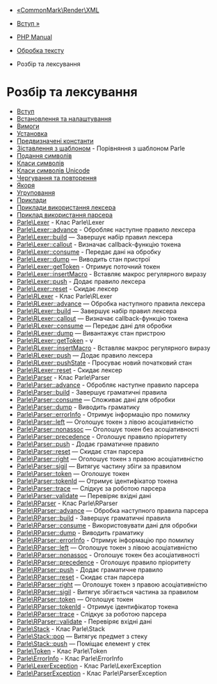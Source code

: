 - [«CommonMark\Render\XML](function.commonmark-render-xml.md)
- [Вступ »](intro.parle.md)

- [PHP Manual](index.md)
- [Обробка тексту](refs.basic.text.md)
- Розбір та лексування

# Розбір та лексування

- [Вступ](intro.parle.md)
- [Встановлення та налаштування](parle.setup.md)
- [Вимоги](parle.requirements.md)
- [Установка](parle.installation.md)
- [Предвизначені константи](parle.constants.md)
- [Зіставлення з шаблоном](parle.pattern.matching.md) -
Порівняння з шаблоном Parle
- [Подання символів](parle.regex.chars.md)
- [Класи символів](parle.regex.charclass.md)
- [Класи символів Unicode](parle.regex.unicodecharclass.md)
- [Чергування та повторення](parle.regex.alternation.md)
- [Якоря](parle.regex.anchors.md)
- [Угруповання](parle.regex.grouping.md)
- [Приклади](parle.examples.md)
- [Приклади використання лексера](parle.examples.lexer.md)
- [Приклад використання парсера](parle.examples.parser.md)
- [Parle\Lexer](class.parle-lexer.md) - Клас Parle\Lexer
- [Parle\Lexer::advance](parle-lexer.advance.md) - Обробляє
наступне правило лексера
- [Parle\Lexer::build](parle-lexer.build.md) — Завершує набір
правил лексера
- [Parle\Lexer::callout](parle-lexer.callout.md) - Визначає
callback-функцію токена
- [Parle\Lexer::consume](parle-lexer.consume.md) - Передає
дані на обробку
- [Parle\Lexer::dump](parle-lexer.dump.md) — Виводить стан
пристрої
- [Parle\Lexer::getToken](parle-lexer.gettoken.md) - Отримує
поточний токен
- [Parle\Lexer::insertMacro](parle-lexer.insertmacro.md) -
Вставляє макрос регулярного виразу
- [Parle\Lexer::push](parle-lexer.push.md) - Додає правило
лексера
- [Parle\Lexer::reset](parle-lexer.reset.md) - Скидає лексер
- [Parle\RLexer](class.parle-rlexer.md) - Клас Parle\RLexer
- [Parle\RLexer::advance](parle-rlexer.advance.md) — Обробка
наступного правила лексера
- [Parle\RLexer::build](parle-rlexer.build.md) — Завершує набір
правил лексера
- [Parle\RLexer::callout](parle-rlexer.callout.md) — Визначає
callback-функцію токена
- [Parle\RLexer::consume](parle-rlexer.consume.md) — Передає
дані для обробки
- [Parle\RLexer::dump](parle-rlexer.dump.md) — Вивантажує
стан пристрою
- [Parle\RLexer::getToken](parle-rlexer.gettoken.md) - v
- [Parle\RLexer::insertMacro](parle-rlexer.insertmacro.md) -
Вставляє макрос регулярного виразу
- [Parle\RLexer::push](parle-rlexer.push.md) — Додає правило
лексера
- [Parle\RLexer::pushState](parle-rlexer.pushstate.md) -
Просуває новий початковий стан
- [Parle\RLexer::reset](parle-rlexer.reset.md) - Скидає
лексер
- [Parle\Parser](class.parle-parser.md) - Клас Parle\Parser
- [Parle\Parser::advance](parle-parser.advance.md) -
Обробляє наступне правило парсера
- [Parle\Parser::build](parle-parser.build.md) - Завершує
граматичні правила
- [Parle\Parser::consume](parle-parser.consume.md) — Споживає
дані для обробки
- [Parle\Parser::dump](parle-parser.dump.md) - Виводить
граматику
- [Parle\Parser::errorInfo](parle-parser.errorinfo.md) -
Отримує інформацію про помилку
- [Parle\Parser::left](parle-parser.left.md) — Оголошує токен з
лівою асоціативністю
- [Parle\Parser::nonassoc](parle-parser.nonassoc.md) — Оголошує
токен без асоціативності
- [Parle\Parser::precedence](parle-parser.precedence.md) -
Оголошує правило пріоритету
- [Parle\Parser::push](parle-parser.push.md) - Додає
граматичне правило
- [Parle\Parser::reset](parle-parser.reset.md) — Скидає
стан парсера
- [Parle\Parser::right](parle-parser.right.md) — Оголошує токен
з правою асоціативністю
- [Parle\Parser::sigil](parle-parser.sigil.md) — Витягує частину
збіги за правилом
- [Parle\Parser::token](parle-parser.token.md) — Оголошує токен
- [Parle\Parser::tokenId](parle-parser.tokenid.md) — Отримує
ідентифікатор токена
- [Parle\Parser::trace](parle-parser.trace.md) — Слідкує за
роботою парсера
- [Parle\Parser::validate](parle-parser.validate.md) — Перевіряє
вхідні дані
- [Parle\RParser](class.parle-rparser.md) - Клас Parle\RParser
- [Parle\RParser::advance](parle-rparser.advance.md) — Обробка
наступного правила парсера
- [Parle\RParser::build](parle-rparser.build.md) - Завершує
граматичні правила
- [Parle\RParser::consume](parle-rparser.consume.md) -
Використовувати дані для обробки
- [Parle\RParser::dump](parle-rparser.dump.md) - Виводить
граматику
- [Parle\RParser::errorInfo](parle-rparser.errorinfo.md) -
Отримує інформацію про помилку
- [Parle\RParser::left](parle-rparser.left.md) — Оголошує токен
з лівою асоціативністю
- [Parle\RParser::nonassoc](parle-rparser.nonassoc.md) -
Оголошує токен без асоціативності
- [Parle\RParser::precedence](parle-rparser.precedence.md) -
Оголошує правило пріоритету
- [Parle\RParser::push](parle-rparser.push.md) - Додає
граматичне правило
- [Parle\RParser::reset](parle-rparser.reset.md) - Скидає
стан парсера
- [Parle\RParser::right](parle-rparser.right.md) — Оголошує
токен з правою асоціативністю
- [Parle\RParser::sigil](parle-rparser.sigil.md) - Витягує
збігається частина за правилом
- [Parle\RParser::token](parle-rparser.token.md) — Оголошує
токен
- [Parle\RParser::tokenId](parle-rparser.tokenid.md) - Отримує
ідентифікатор токена
- [Parle\RParser::trace](parle-rparser.trace.md) - Слідкує за
роботою парсера
- [Parle\RParser::validate](parle-rparser.validate.md) -
Перевіряє вхідні дані
- [Parle\Stack](class.parle-stack.md) - Клас Parle\Stack
- [Parle\Stack::pop](parle-stack.pop.md) — Витягує предмет з
стеку
- [Parle\Stack::push](parle-stack.push.md) — Поміщає елемент у
стек
- [Parle\Token](class.parle-token.md) - Клас Parle\Token
- [Parle\ErrorInfo](class.parle-errorinfo.md) - Клас
Parle\ErrorInfo
- [Parle\LexerException](class.parle-lexerexception.md) - Клас
Parle\LexerException
- [Parle\ParserException](class.parle-parserexception.md) - Клас
Parle\ParserException
